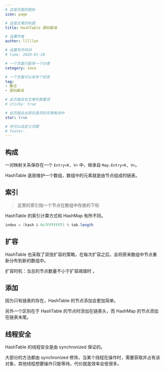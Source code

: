 ```yaml
---
# 这是页面的图标
icon: page

# 这是文章的标题
title: HashTable 源码解读

# 设置作者
author: lllllan

# 设置写作时间
# time: 2020-01-20

# 一个页面只能有一个分类
category: Java

# 一个页面可以有多个标签
tag:
- 集合
- 源码解读

# 此页面会在文章列表置顶
# sticky: true

# 此页面会出现在首页的文章板块中
star: true

# 你可以自定义页脚
# footer: 
---
```




## 构成

一对映射关系保存在一个 `Entry<K, V>` 中，继承自 `Map.Entry<K, V>`。

HashTable 底层维护一个数组，数组中的元素就是由节点组成的链表。



## 索引

> 这里的索引指一个节点在数组中存放的下标

HashTable 的索引计算方式和 HashMap 有所不同。



```java
index = (hash & 0x7FFFFFFF) % tab.length
```



## 扩容

HashTable 也采取了双倍扩容的策略，在每次扩容之后，会将原来数组中节点重新分布到新的数组中。



扩容时机：当总的节点数量不小于扩容阈值时 。



## 添加

因为只有链表的存在，HashTable 的节点添加会更加简单。

另外一个区别在于 HashTable 的节点时添加在链表头，而 HashMap 的节点添加在链表末尾。



## 线程安全

HashTable 的线程安全是由 synchronized 保证的。



大部分的方法都由 synchronized 修饰，当某个线程在操作时，需要获取并占有该对象，其他线程想要操作只能等待。代价就是效率会低很多。
